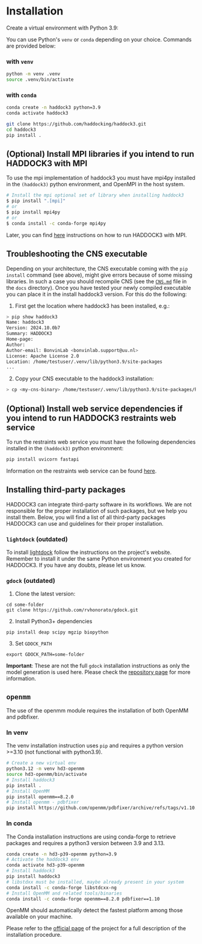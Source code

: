 # Installation

Create a virtual environment with Python 3.9:

You can use Python's `venv` or `conda` depending on your choice.
Commands are provided below:

### with `venv`

```bash
python -m venv .venv
source .venv/bin/activate
```

### with `conda`

```bash
conda create -n haddock3 python=3.9
conda activate haddock3
```

```bash
git clone https://github.com/haddocking/haddock3.git
cd haddock3
pip install .
```

## (Optional) Install MPI libraries if you intend to run HADDOCK3 with MPI

To use the mpi implementation of haddock3 you must have mpi4py installed in the `(haddock3)` python environment, and OpenMPI in the host system.

```bash
# Install the mpi optional set of library when installing haddock3
$ pip install ".[mpi]"
# or
$ pip install mpi4py
# or
$ conda install -c conda-forge mpi4py
```

Later, you can find [here](https://www.bonvinlab.org/haddock3/tutorials/mpi.html) instructions on how to run HADDOCK3 with MPI.

## Troubleshooting the CNS executable

Depending on your architecture, the CNS executable coming with the `pip install` command (see above), might give errors because of some missing libraries.
In such a case you should recompile CNS (see the [`CNS.md`](CNS.md) file in the `docs` directory). Once you have tested your newly compiled executable you can place it in the install haddock3 version. For this do the following:

1. First get the location where haddock3 has been installed, e.g.:

```bash
> pip show haddock3
Name: haddock3
Version: 2024.10.0b7
Summary: HADDOCK3
Home-page:
Author:
Author-email: BonvinLab <bonvinlab.support@uu.nl>
License: Apache License 2.0
Location: /home/testuser/.venv/lib/python3.9/site-packages
...
```

2. Copy your CNS executable to the haddock3 installation:

```bash
> cp <my-cns-binary> /home/testuser/.venv/lib/python3.9/site-packages/haddock/bin/cns
```

## (Optional) Install web service dependencies if you intend to run HADDOCK3 restraints web service

To run the restraints web service you must have the following dependencies installed in the `(haddock3)` python environment:

```bash
pip install uvicorn fastapi
```

Information on the restraints web service can be found [here](https://github.com/haddocking/haddock3/blob/main/src/haddock/clis/restraints/webservice.py).

## Installing third-party packages

HADDOCK3 can integrate third-party software in its workflows.
We are not responsible for the proper installation of such packages, but
we help you install them. Below, you will find a list of all third-party
packages HADDOCK3 can use and guidelines for their proper installation.

### `lightdock` (outdated)

To install [lightdock](https://github.com/lightdock/lightdock) follow
the instructions on the project's website. Remember to install it under
the same Python environment you created for HADDOCK3. If you have any
doubts, please let us know.

### `gdock` (outdated)

1. Clone the latest version:

```
cd some-folder
git clone https://github.com/rvhonorato/gdock.git
```

2. Install Python3+ dependencies

```
pip install deap scipy mgzip biopython
```

3. Set `GDOCK_PATH`

```
export GDOCK_PATH=some-folder
```

**Important**: These are not the full `gdock` installation
instructions as only the model generation is used here. Please check the
[repository page](https://github.com/rvhonorato/gdock) for more
information.

## `openmm`

The use of the openmm module requires the installation of both OpenMM and pdbfixer.

### In venv

The venv installation instruction uses `pip` and requires a python version >=3.10 (not functional with python3.9).

```bash
# Create a new virtual env
python3.12 -m venv hd3-openmm
source hd3-openmm/bin/activate
# Install haddock3
pip install .
# Install OpenMM
pip install openmm==8.2.0
# Install openmm - pdbfixer
pip install https://github.com/openmm/pdbfixer/archive/refs/tags/v1.10.tar.gz
```

### In conda

The Conda installation instructions are using conda-forge to retrieve packages and requires a python3 version between 3.9 and 3.13.

```bash
conda create -n hd3-p39-openmm python=3.9
# Activate the haddock3 env
conda activate hd3-p39-openmm
# Install haddock3
pip install haddock3
# libstdxx must be installed, maybe already present in your system
conda install -c conda-forge libstdcxx-ng
# Install OpenMM and related tools/binaries
conda install -c conda-forge openmm==8.2.0 pdbfixer==1.10
```

OpenMM should automatically detect the fastest platform among those available
on your machine.

Please refer to the [official page](http://docs.openmm.org/latest/userguide/)
of the project for a full description of the installation procedure.
